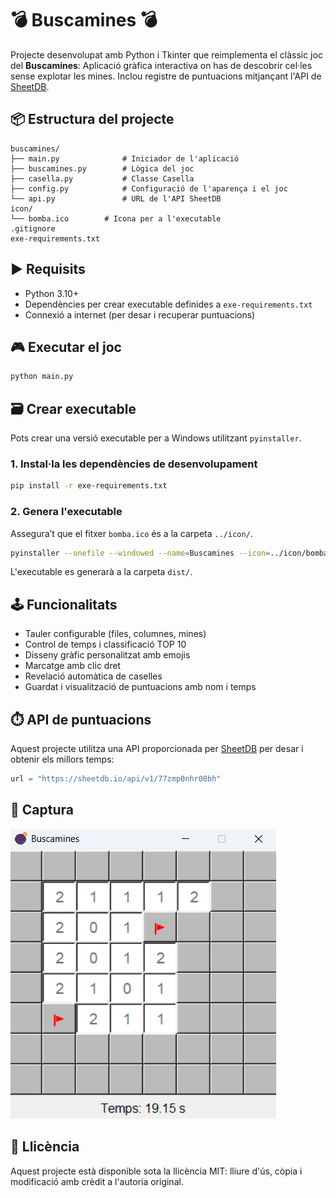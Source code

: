 # 💣 Buscamines 💣

Projecte desenvolupat amb Python i Tkinter que reimplementa el clàssic joc del **Buscamines**:
Aplicació gràfica interactiva on has de descobrir cel·les sense explotar les mines.
Inclou registre de puntuacions mitjançant l'API de [SheetDB](https://sheetdb.io).

## 📦 Estructura del projecte

```
buscamines/
├── main.py              # Iniciador de l'aplicació
├── buscamines.py        # Lògica del joc
├── casella.py           # Classe Casella
├── config.py            # Configuració de l'aparença i el joc
└── api.py               # URL de l'API SheetDB
icon/
└── bomba.ico        # Icona per a l'executable
.gitignore
exe-requirements.txt
```

## ▶️ Requisits

- Python 3.10+
- Dependències per crear executable definides a `exe-requirements.txt`
- Connexió a internet (per desar i recuperar puntuacions)

## 🎮 Executar el joc

```bash
python main.py
```

## 🗃️ Crear executable

Pots crear una versió executable per a Windows utilitzant `pyinstaller`.

### 1. Instal·la les dependències de desenvolupament

```bash
pip install -r exe-requirements.txt
```

### 2. Genera l'executable

Assegura’t que el fitxer `bomba.ico` és a la carpeta `../icon/`.

```bash
pyinstaller --onefile --windowed --name=Buscamines --icon=../icon/bomba.ico main.py --clean
```

L'executable es generarà a la carpeta `dist/`.

## 🕹️ Funcionalitats

- Tauler configurable (files, columnes, mines)
- Control de temps i classificació TOP 10
- Disseny gràfic personalitzat amb emojis
- Marcatge amb clic dret
- Revelació automàtica de caselles
- Guardat i visualització de puntuacions amb nom i temps

## ⏱️ API de puntuacions

Aquest projecte utilitza una API proporcionada per [SheetDB](https://sheetdb.io) per desar i obtenir els millors temps:

```python
url = "https://sheetdb.io/api/v1/77zmp0nhr00bh"
```

## 📸 Captura

![Captura del joc](GUI.png)

## 📝 Llicència

Aquest projecte està disponible sota la llicència MIT: lliure d'ús, còpia i modificació amb crèdit a l'autoria original.
